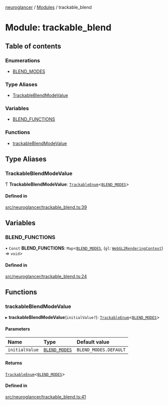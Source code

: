 [neuroglancer](../README.md) / [Modules](../modules.md) / trackable\_blend

# Module: trackable\_blend

## Table of contents

### Enumerations

- [BLEND\_MODES](../enums/trackable_blend.BLEND_MODES.md)

### Type Aliases

- [TrackableBlendModeValue](trackable_blend.md#trackableblendmodevalue)

### Variables

- [BLEND\_FUNCTIONS](trackable_blend.md#blend_functions)

### Functions

- [trackableBlendModeValue](trackable_blend.md#trackableblendmodevalue-1)

## Type Aliases

### TrackableBlendModeValue

Ƭ **TrackableBlendModeValue**: [`TrackableEnum`](../classes/image_user_layer._internal_.TrackableEnum.md)<[`BLEND_MODES`](../enums/trackable_blend.BLEND_MODES.md)\>

#### Defined in

[src/neuroglancer/trackable_blend.ts:39](https://github.com/ActiveBrainAtlas2/neuroglancer/blob/540617bc/src/neuroglancer/trackable_blend.ts#L39)

## Variables

### BLEND\_FUNCTIONS

• `Const` **BLEND\_FUNCTIONS**: `Map`<[`BLEND_MODES`](../enums/trackable_blend.BLEND_MODES.md), (`gl`: [`WebGL2RenderingContext`](axes_lines._internal_.md#webgl2renderingcontext)) => `void`\>

#### Defined in

[src/neuroglancer/trackable_blend.ts:24](https://github.com/ActiveBrainAtlas2/neuroglancer/blob/540617bc/src/neuroglancer/trackable_blend.ts#L24)

## Functions

### trackableBlendModeValue

▸ **trackableBlendModeValue**(`initialValue?`): [`TrackableEnum`](../classes/image_user_layer._internal_.TrackableEnum.md)<[`BLEND_MODES`](../enums/trackable_blend.BLEND_MODES.md)\>

#### Parameters

| Name | Type | Default value |
| :------ | :------ | :------ |
| `initialValue` | [`BLEND_MODES`](../enums/trackable_blend.BLEND_MODES.md) | `BLEND_MODES.DEFAULT` |

#### Returns

[`TrackableEnum`](../classes/image_user_layer._internal_.TrackableEnum.md)<[`BLEND_MODES`](../enums/trackable_blend.BLEND_MODES.md)\>

#### Defined in

[src/neuroglancer/trackable_blend.ts:41](https://github.com/ActiveBrainAtlas2/neuroglancer/blob/540617bc/src/neuroglancer/trackable_blend.ts#L41)
